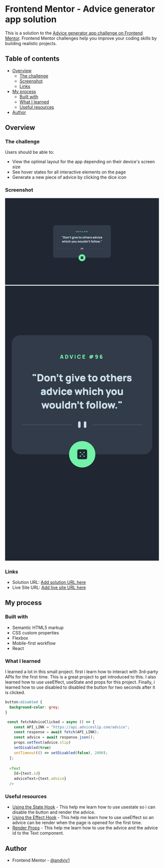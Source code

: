 # Frontend Mentor - Advice generator app solution

This is a solution to the [Advice generator app challenge on Frontend Mentor](https://www.frontendmentor.io/challenges/advice-generator-app-QdUG-13db). Frontend Mentor challenges help you improve your coding skills by building realistic projects.

## Table of contents

- [Overview](#overview)
  - [The challenge](#the-challenge)
  - [Screenshot](#screenshot)
  - [Links](#links)
- [My process](#my-process)
  - [Built with](#built-with)
  - [What I learned](#what-i-learned)
  - [Useful resources](#useful-resources)
- [Author](#author)


## Overview

### The challenge

Users should be able to:

- View the optimal layout for the app depending on their device's screen size
- See hover states for all interactive elements on the page
- Generate a new piece of advice by clicking the dice icon

### Screenshot

![](./screenshots/screenshot1.png)
![](./screenshots/screenshot2.png)


### Links

- Solution URL: [Add solution URL here](https://your-solution-url.com)
- Live Site URL: [Add live site URL here](https://your-live-site-url.com)

## My process

### Built with

- Semantic HTML5 markup
- CSS custom properties
- Flexbox
- Mobile-first workflow
- React


### What I learned

I learned a lot in this small project. first i learn how to interact with 3rd-party APIs for the first time. This is a great project to get introduced to this. I also learned how to use useEffect, useState and props for this project. Finally, i learned how to use disabled to disabled the button for two seconds after it is clicked.


```css
button:disabled {
  background-color: grey;
}
```
```js
 const fetchAdviceClicked = async () => {
    const API_LINK = "https://api.adviceslip.com/advice";
    const response = await fetch(API_LINK);
    const advice = await response.json();
    props.setText(advice.slip)
    setDisabled(true)
    setTimeout(() => setDisabled(false), 2000);
  };

  <Text
    Id={text.id}
    adviceText={text.advice}
  />
```

### Useful resources

- [Using the State Hook](https://legacy.reactjs.org/docs/hooks-state.html) - This help me learn how to use usestate so i can disable the button and render the advice.
- [Using the Effect Hook](https://legacy.reactjs.org/docs/hooks-effect.html) - This help me learn how to use useEffect so an advice can be render when the page is opened for the first time.
- [Render Props](https://legacy.reactjs.org/docs/render-props.html#gatsby-focus-wrapper) - This help me learn how to use the advice and the advice id to the Text component.
## Author

- Frontend Mentor - [@andyjv1](https://www.frontendmentor.io/profile/andyjv1)


